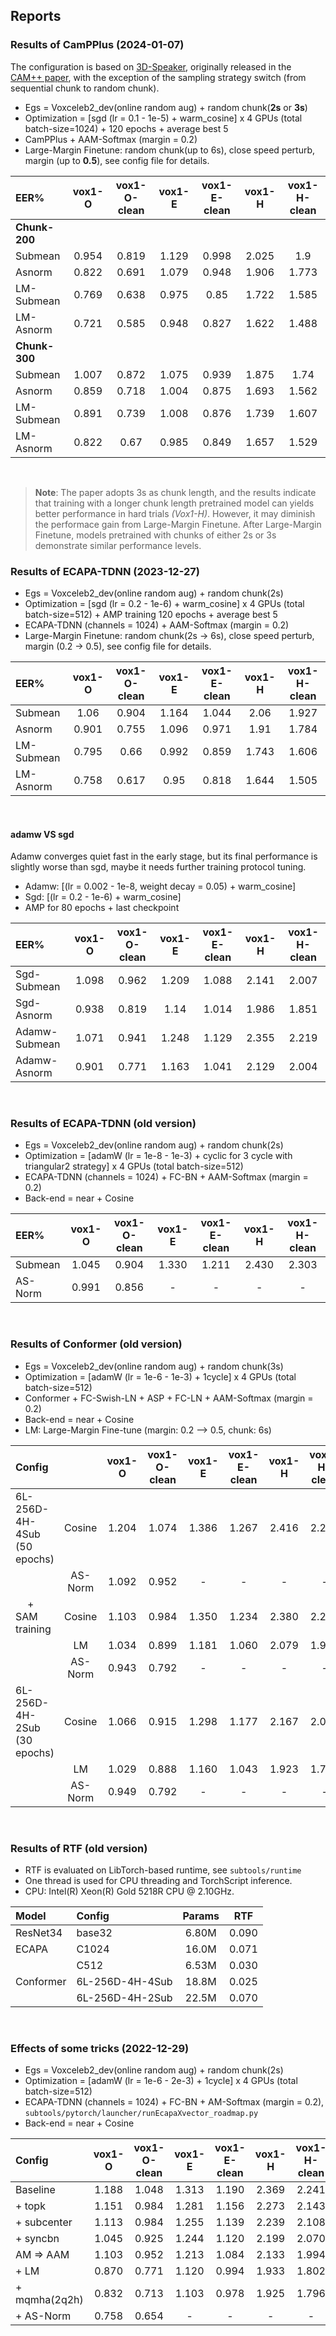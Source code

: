 ## Reports

### Results of CamPPlus (2024-01-07)

The configuration is based on [3D-Speaker](https://github.com/alibaba-damo-academy/3D-Speaker/tree/main/egs/voxceleb/sv-cam%2B%2B), originally released in the [CAM++ paper](https://arxiv.org/abs/2303.00332), with the exception of the sampling strategy switch (from sequential chunk to random chunk).
* Egs = Voxceleb2_dev(online random aug) + random chunk(**2s** or **3s**)
* Optimization = [sgd (lr = 0.1 - 1e-5) + warm_cosine] x 4 GPUs (total batch-size=1024) + 120 epochs + average best 5
* CamPPlus + AAM-Softmax (margin = 0.2)
* Large-Margin Finetune: random chunk(up to 6s), close speed perturb, margin (up to **0.5**), see config file for details.

| EER% | vox1-O | vox1-O-clean | vox1-E | vox1-E-clean | vox1-H | vox1-H-clean |
|:-----|:------:|:------------:|:------:|:------------:|:------:|:------------:|
| **Chunk-200**        |      |      |      |      |      |
|  Submean   | 0.954 | 0.819 | 1.129 | 0.998 | 2.025 | 1.9   |
|  Asnorm    | 0.822 | 0.691 | 1.079 | 0.948 | 1.906 | 1.773 |
| LM-Submean | 0.769 | 0.638 | 0.975 | 0.85  | 1.722 | 1.585 |
| LM-Asnorm  | 0.721 | 0.585 | 0.948 | 0.827 | 1.622 | 1.488 |
| **Chunk-300**        |      |      |      |      |      |
|  Submean   | 1.007 | 0.872 | 1.075 | 0.939 | 1.875 | 1.74  |
|  Asnorm    | 0.859 | 0.718 | 1.004 | 0.875 | 1.693 | 1.562 |
| LM-Submean | 0.891 | 0.739 | 1.008 | 0.876 | 1.739 | 1.607 |
| LM-Asnorm  | 0.822 | 0.67  | 0.985 | 0.849 | 1.657 | 1.529 |
<br/>

> **Note**: The paper adopts 3s as chunk length, and the results indicate that training with a longer chunk length pretrained model can yields better performance in hard trials *(Vox1-H)*. However, it may diminish the performace gain from Large-Margin Finetune. After Large-Margin Finetune, models pretrained with chunks of either 2s or 3s demonstrate similar performance levels.

### Results of ECAPA-TDNN (2023-12-27)
* Egs = Voxceleb2_dev(online random aug) + random chunk(2s)
* Optimization = [sgd (lr = 0.2 - 1e-6) + warm_cosine] x 4 GPUs (total batch-size=512) + AMP training 120 epochs + average best 5
* ECAPA-TDNN (channels = 1024) + AAM-Softmax (margin = 0.2)
* Large-Margin Finetune: random chunk(2s -> 6s), close speed perturb, margin (0.2 -> 0.5), see config file for details.

| EER% | vox1-O | vox1-O-clean | vox1-E | vox1-E-clean | vox1-H | vox1-H-clean |
|:-----|:------:|:------------:|:------:|:------------:|:------:|:------------:|
|  Submean   | 1.06  | 0.904 | 1.164 | 1.044 | 2.06  | 1.927 |
|  Asnorm    | 0.901 | 0.755 | 1.096 | 0.971 | 1.91  | 1.784 |
| LM-Submean | 0.795 | 0.66  | 0.992 | 0.859 | 1.743 | 1.606 |
| LM-Asnorm  | 0.758 | 0.617 | 0.95  | 0.818 | 1.644 | 1.505 |
<br/>

#### adamw VS sgd
Adamw converges quiet fast in the early stage, but its final performance is slightly worse than sgd, maybe it needs further training protocol tuning.
* Adamw: [(lr = 0.002 - 1e-8, weight decay = 0.05) + warm_cosine]
* Sgd: [(lr = 0.2 - 1e-6) + warm_cosine]
* AMP for 80 epochs + last checkpoint

| EER% | vox1-O | vox1-O-clean | vox1-E | vox1-E-clean | vox1-H | vox1-H-clean |
|:-----|:------:|:------------:|:------:|:------------:|:------:|:------------:|
|  Sgd-Submean   | 1.098 |  0.962 | 1.209 | 1.088 | 2.141 | 2.007 |
|  Sgd-Asnorm    | 0.938 |  0.819 | 1.14  | 1.014 | 1.986 | 1.851 |
|  Adamw-Submean | 1.071 |  0.941 | 1.248 | 1.129 | 2.355 | 2.219 |
|  Adamw-Asnorm  | 0.901 |  0.771 | 1.163 | 1.041 | 2.129 | 2.004 |
<br/>



### Results of ECAPA-TDNN (old version)
* Egs = Voxceleb2_dev(online random aug) + random chunk(2s)
* Optimization = [adamW (lr = 1e-8 - 1e-3) + cyclic for 3 cycle with triangular2 strategy] x 4 GPUs (total batch-size=512)
* ECAPA-TDNN (channels = 1024) + FC-BN + AAM-Softmax (margin = 0.2)
* Back-end = near + Cosine

| EER% | vox1-O | vox1-O-clean | vox1-E | vox1-E-clean | vox1-H | vox1-H-clean |
|:-----|:------:|:------------:|:------:|:------------:|:------:|:------------:|
|  Submean | 1.045 |  0.904 | 1.330 | 1.211 | 2.430 | 2.303 |
|  AS-Norm | 0.991 |  0.856 |   -   |   -   |   -   |   -   |
<br/>


### Results of Conformer (old version)
* Egs = Voxceleb2_dev(online random aug) + random chunk(3s)
* Optimization = [adamW (lr = 1e-6 - 1e-3) + 1cycle] x 4 GPUs (total batch-size=512)
* Conformer + FC-Swish-LN + ASP + FC-LN + AAM-Softmax (margin = 0.2)
* Back-end = near + Cosine
* LM: Large-Margin Fine-tune (margin: 0.2 --> 0.5, chunk: 6s)

| Config                       |        | vox1-O | vox1-O-clean | vox1-E | vox1-E-clean | vox1-H | vox1-H-clean |
|:---------------------------- |:------:|:------:|:------------:|:------:|:------------:|:------:|:------------:|
| 6L-256D-4H-4Sub (50 epochs)  |  Cosine  | 1.204 |  1.074 | 1.386 | 1.267 | 2.416 | 2.294 |
|                              |  AS-Norm | 1.092 |  0.952 |   -   |   -   |   -   |   -   |
| $\quad+$ SAM training        |  Cosine  | 1.103 |  0.984 | 1.350 | 1.234 | 2.380 | 2.257 |
|                              |  LM      | 1.034 |  0.899 | 1.181 | 1.060 | 2.079 | 1.953 |
|                              |  AS-Norm | 0.943 |  0.792 |   -   |   -   |   -   |   -   |
| 6L-256D-4H-2Sub (30 epochs)  |  Cosine  | 1.066 |  0.915 | 1.298 | 1.177 | 2.167 | 2.034 |
|                              |  LM      | 1.029 |  0.888 | 1.160 | 1.043 | 1.923 | 1.792 |
|                              |  AS-Norm | 0.949 |  0.792 |   -   |   -   |   -   |   -   |
<br/>

### Results of RTF (old version)
* RTF is evaluated on LibTorch-based runtime, see `subtools/runtime`
* One thread is used for CPU threading and TorchScript inference.
* CPU: Intel(R) Xeon(R) Gold 5218R CPU @ 2.10GHz.

| Model | Config | Params | RTF |
|:-----|:------  |:------:|:---:|
|  ResNet34  | base32 |  6.80M  | 0.090 |
|  ECAPA     | C1024  |  16.0M  | 0.071 |
|            | C512   |  6.53M  | 0.030 |
|  Conformer | 6L-256D-4H-4Sub  |  18.8M |   0.025   |
|            | 6L-256D-4H-2Sub  |  22.5M |   0.070   |
<br/>

### Effects of some tricks (2022-12-29)
* Egs = Voxceleb2_dev(online random aug) + random chunk(2s)
* Optimization = [adamW (lr = 1e-6 - 2e-3) + 1cycle] x 4 GPUs (total batch-size=512)
* ECAPA-TDNN (channels = 1024) + FC-BN + AM-Softmax (margin = 0.2), `subtools/pytorch/launcher/runEcapaXvector_roadmap.py`
* Back-end = near + Cosine

| Config | vox1-O | vox1-O-clean | vox1-E | vox1-E-clean | vox1-H | vox1-H-clean |
|:-----|:------:|:------------:|:------:|:------------:|:------:|:------------:|
|  Baseline | 1.188 |  1.048 | 1.313 | 1.190 | 2.369 | 2.241 |
|  + topk | 1.151 |  0.984 |   1.281   |   1.156   |   2.273   |   2.143   |
|  + subcenter | 1.113 |  0.984 |   1.255   |   1.139   |   2.239   |   2.108   |
|  + syncbn | 1.045 |  0.925 |   1.244   |   1.120   |   2.199   |   2.070   |
|  AM $\Rightarrow$ AAM | 1.103 |  0.952 |   1.213   |   1.084   |   2.133   |   1.994   |
|  + LM | 0.870 |  0.771 |   1.120   |   0.994   |   1.933   |   1.802   |
|  + mqmha(2q2h) | 0.832 |  0.713 |   1.103   |   0.978   |   1.925   |   1.796   |
|  + AS-Norm | 0.758 |  0.654 |   -   |   -   |   -   |   -   |
<br/>
